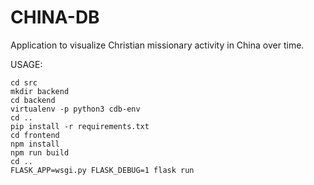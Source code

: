 # CHINA-DB
Application to visualize Christian missionary activity in China over time.

USAGE:

```
cd src
mkdir backend
cd backend
virtualenv -p python3 cdb-env
cd ..
pip install -r requirements.txt
cd frontend
npm install
npm run build
cd ..
FLASK_APP=wsgi.py FLASK_DEBUG=1 flask run
```